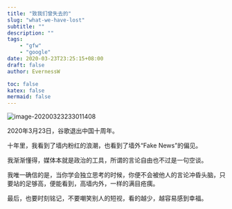 ```yaml
---
title: "致我们曾失去的"
slug: "what-we-have-lost"
subtitle: ""
description: ""
tags:
    - "gfw"
    - "google"
date: 2020-03-23T23:25:15+08:00
draft: false
author: EvernessW

toc: false
katex: false
mermaid: false
---
```


![image-20200323233011408](https://awesome-image.oss-cn-beijing.aliyuncs.com/20200414130942.png)

2020年3月23日，谷歌退出中国十周年。

十年里，我看到了墙内粉红的浪潮，也看到了墙外“Fake News”的偏见。

我渐渐懂得，媒体本就是政治的工具，所谓的言论自由也不过是一句空谈。

我唯一确信的是，当你学会独立思考的时候，你便不会被他人的言论冲昏头脑，只要站的足够高，便能看到，高墙内外，一样的满目疮痍。

最后，也要时刻铭记，不要嘲笑别人的短视，看的越少，越容易感到幸福。

